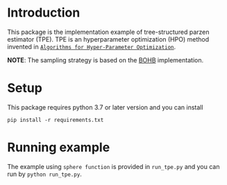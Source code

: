 # Introduction
This package is the implementation example of tree-structured parzen estimator (TPE).
TPE is an hyperparameter optimization (HPO) method invented in [`Algorithms for Hyper-Parameter Optimization`](https://papers.nips.cc/paper/2011/file/86e8f7ab32cfd12577bc2619bc635690-Paper.pdf).

**NOTE**: The sampling strategy is based on the [BOHB](http://proceedings.mlr.press/v80/falkner18a/falkner18a.pdf) implementation.

# Setup
This package requires python 3.7 or later version and you can install 
```
pip install -r requirements.txt
```

# Running example
The example using `sphere function` is provided in `run_tpe.py` and you can run by `python run_tpe.py`.
